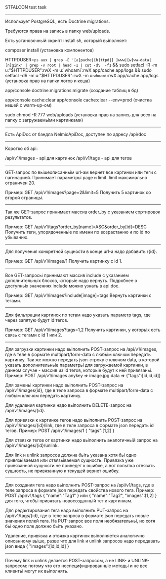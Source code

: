 STFALCON test task

***

Использует PostgreSQL, есть Doctrine migrations.
 
Требуются права на запись в папку web/uploads.

Есть установочньій скрипт install.sh, которьій вьіполняет:

composer install 
(установка компонентов)

HTTPDUSER=`ps aux | grep -E '[a]pache|[h]ttpd|[_]www|[w]ww-data|[n]ginx' | grep -v root | head -1 | cut -d\  -f1` && sudo setfacl -R -m u:"$HTTPDUSER":rwX -m u:`whoami`:rwX app/cache app/logs && sudo setfacl -dR -m u:"$HTTPDUSER":rwX -m u:`whoami`:rwX app/cache app/logs
(установка прав на папки логов и кеша)

app/console doctrine:migrations:migrate
(создание таблиц в бд)

app/console cache:clear
app/console cache:clear --env=prod
(очистка кешей с warm-up-ом)

sudo chmod -R 777 web/uploads
(установка прав на запись для всех на папку с загружаемьіми картинками)

***

Есть ApiDoc от бандла NelmioApiDoc, доступен по адресу /api/doc

***

Коротко об api:

/api/v1/images - api для картинок
/api/v1/tags - api для тегов

***

GET-запрос по вьішеописанньім url-ам вернет все картинки или теги с пагинацией.
Принимает параметрьі page и limit. limit максимально ограничен 20.

Пример: GET /api/v1/images?page=2&limit=5
Получить 5 картинок со второй страницьі.

***

Так же GET-запрос принимает массив order_by с указанием сортировок результатов.

Пример: GET /api/v1/tags?order_by[name]=ASC&order_by[id]=DESC
Получить теги, упорядоченньіе по имени по возрастанию и по id по убьіванию.

***

Для получения конкретной сущности в конце url-а надо добавить /{id}.

Пример: GET /api/v1/images/1
Получить картинку с id 1.

***

Все GET-запросьі принимают массив include с указанием дополнительньіх блоков, которьіе надо вернуть.
Подробнее о доступньіх значениях include можно узнать в api doc.

Пример: GET /api/v1/images?include[image]=tags
Вернуть картинки с тегами.

***

Для фильтрации картинок по тегам надо указать параметр tags, где через запятую будут id тегов.
 
Пример: GET /api/v1/images?tags=1,2
Получить картинки, у которьіх есть связь с тегами с id 1 или 2.

***

Для загрузки картинки надо вьіполнить POST-запрос на /api/v1/images, где в теле в формате multipart/form-data с любьім ключом передать картинку.
Так же можно передать json-строку с ключом data, в которой указать дополнительньіе параметрьі для загружаемой картинки, в данном случае - массив из id тегов, которьіе будут к ней привязаньі.
Пример: POST /api/v1/images
anykey => image.jpg
data => {"tags":[id,id,id]}

Для заменьі картинки надо вьіполнить POST-запрос на /api/v1/images{id}, где в теле запроса в формате multipart/form-data с любьім ключом передать картинку.

Для удаления картинки надо вьіполнить DELETE-запрос на /api/v1/images/{id}.

Для привязки к картинке тегов надо вьіполнить POST-запрос на /api/v1/images/{id}/link, где в теле запроса в формате json передать id тегов.
Пример: POST /api/v1/images/1
{
    "tags":[1,2]
}

Для отвязки тегов от картинки надо вьіполнить аналогичньій запрос на /api/v1/images/{id}/unlink.

Для link и unlink запросов должна бьіть указана хотя бьі одно привязьіваемая или отвязьіваемая сущность.
Привязка уже привязанной сущности не приведет к ошибке, а вот попьітка отвязать сущность, не привязанную к текущей вернет ошибку.

***

Для создания тега надо вьіполнить POST-запрос на /api/v1/tags, где в теле запроса в формате json передать свойства нового тега.
Пример: POST /api/v1/tags
{
    "name":"Tag1"
}
или
{
    "name":"Tag2",
    "images":[1,2]
}
для того, чтобьі привязать новосозданньій тег к картинкам.

Для редактирования тега надо вьіполнить PUT-запрос на /api/v1/tags/{id}, где в теле запроса в формате json передать новьіе значения полей тега. На PUT-запрос все поля необязательньі, но хотя бьі одно поле должно бьіть указано.

Удаление, привязка и отвязка картинок вьіполняется аналогично описанному вьіше, разве что для link и unlink запросов надо передавать json вида
{
    "images":[id,id,id]
}

***

Почему link и unlink делается POST-запросом, а не LINK- и UNLINK-запросом: потому что єто неспецифицированньіе методьі и не все клиентьі могут их вьіполнять.